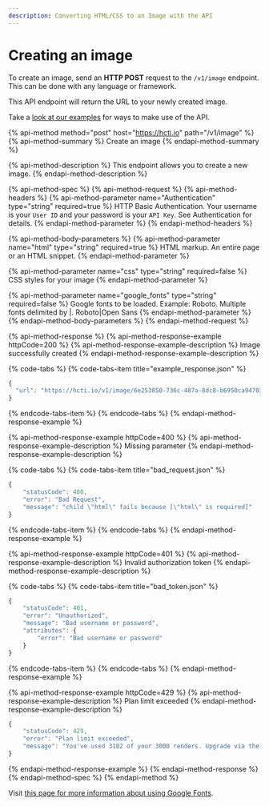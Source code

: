 ```yaml
---
description: Converting HTML/CSS to an Image with the API
---
```


# Creating an image

To create an image, send an **HTTP POST** request to the `/v1/image` endpoint. This can be done with any language or framework.

This API endpoint will return the URL to your newly created image.

Take a [look at our examples](../#examples) for ways to make use of the API.

{% api-method method="post" host="https://hcti.io" path="/v1/image" %}
{% api-method-summary %}
Create an image
{% endapi-method-summary %}

{% api-method-description %}
This endpoint allows you to create a new image.
{% endapi-method-description %}

{% api-method-spec %}
{% api-method-request %}
{% api-method-headers %}
{% api-method-parameter name="Authentication" type="string" required=true %}
HTTP Basic Authentication. Your username is your `User ID` and your password is your `API Key`. See Authentication for details.
{% endapi-method-parameter %}
{% endapi-method-headers %}

{% api-method-body-parameters %}
{% api-method-parameter name="html" type="string" required=true %}
HTML markup. An entire page or an HTML snippet.
{% endapi-method-parameter %}

{% api-method-parameter name="css" type="string" required=false %}
CSS styles for your image
{% endapi-method-parameter %}

{% api-method-parameter name="google\_fonts" type="string" required=false %}
Google fonts to be loaded. Example: Roboto. Multiple fonts delimited by \|. Roboto\|Open Sans
{% endapi-method-parameter %}
{% endapi-method-body-parameters %}
{% endapi-method-request %}

{% api-method-response %}
{% api-method-response-example httpCode=200 %}
{% api-method-response-example-description %}
Image successfully created
{% endapi-method-response-example-description %}

{% code-tabs %}
{% code-tabs-item title="example\_response.json" %}
```javascript
{
  "url": "https://hcti.io/v1/image/6e253850-736c-487a-8dc8-b6950ca94703"
}
```
{% endcode-tabs-item %}
{% endcode-tabs %}
{% endapi-method-response-example %}

{% api-method-response-example httpCode=400 %}
{% api-method-response-example-description %}
Missing parameter
{% endapi-method-response-example-description %}

{% code-tabs %}
{% code-tabs-item title="bad\_request.json" %}
```javascript
{
    "statusCode": 400,
    "error": "Bad Request",
    "message": "child \"html\" fails because [\"html\" is required]"
}
```
{% endcode-tabs-item %}
{% endcode-tabs %}
{% endapi-method-response-example %}

{% api-method-response-example httpCode=401 %}
{% api-method-response-example-description %}
Invalid authorization token
{% endapi-method-response-example-description %}

{% code-tabs %}
{% code-tabs-item title="bad\_token.json" %}
```javascript
{
    "statusCode": 401,
    "error": "Unauthorized",
    "message": "Bad username or password",
    "attributes": {
        "error": "Bad username or password"
    }
}
```
{% endcode-tabs-item %}
{% endcode-tabs %}
{% endapi-method-response-example %}

{% api-method-response-example httpCode=429 %}
{% api-method-response-example-description %}
Plan limit exceeded
{% endapi-method-response-example-description %}

```javascript
{
	"statusCode": 429,
	"error": "Plan limit exceeded",
	"message": "You've used 3102 of your 3000 renders. Upgrade via the Dashboard: https://htmlcsstoimage.com/dashboard"
}
```
{% endapi-method-response-example %}
{% endapi-method-response %}
{% endapi-method-spec %}
{% endapi-method %}

Visit [this page for more information about using Google Fonts](../advanced-examples/using-google-fonts.md).

